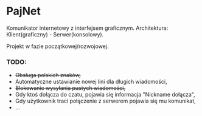 # PajNet
Komunikator internetowy z interfejsem graficznym.
Architektura: Klient(graficzny) - Serwer(konsolowy).

Projekt w fazie początkowej/rozwojowej.


### TODO:
- <s>Obsługa polskich znaków,</s>
- Automatyczne ustawianie nowej lini dla długich wiadomości,
- <s>Blokowanie wysyłania pustych wiadomości,</s>
- Gdy ktoś dołącza do czatu, pojawia się informacja "Nickname dołącza",
- Gdy użytkownik traci połączenie z serwerem pojawia się mu komunikat,
- ...
